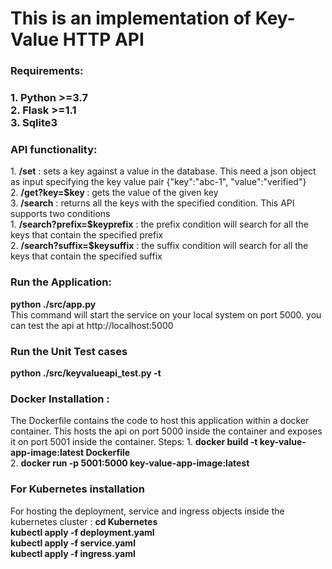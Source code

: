 <h1>This is an implementation of Key-Value HTTP API </h1>

<h3>Requirements:<h3>
1. Python >=3.7</br>
2. Flask >=1.1 </br>
3. Sqlite3 </br>

<h3>API functionality:</h3>
1. <b>/set</b> : sets a key against a value in the database. This need a json object as input specifying the key value pair {"key":"abc-1", "value":"verified"}</br>
2. <b>/get?key=$key </b>: gets the value of the given key</br>
3. <b>/search</b> : returns all the keys with the specified condition. This API supports two conditions</br>
        1. <b>/search?prefix=$keyprefix</b> : the prefix condition will search for all the keys that contain the specified prefix</br>
        2. <b>/search?suffix=$keysuffix</b> : the suffix condition will search for all the keys that contain the specified suffix


<h3>Run the Application:</h3>
<b>python ./src/app.py </b></br>
This command will start the service on your local system on port 5000. you can test the api at http://localhost:5000

<h3>Run the Unit Test cases</h3>
<b>python ./src/keyvalueapi_test.py -t </b>

<h3>Docker Installation :</h3>
The Dockerfile contains the code to host this application within a docker container. 
This hosts the api on port 5000 inside the container and exposes it on port 5001 inside the container. 
Steps:
1. <b>docker build -t key-value-app-image:latest Dockerfile</b></br>
2. <b>docker run -p 5001:5000 key-value-app-image:latest</b>

<h3>For Kubernetes installation </h3>
For hosting the deployment, service and ingress objects inside the kubernetes cluster :
<b>
cd Kubernetes </br>
kubectl apply -f deployment.yaml</br>
kubectl apply -f service.yaml</br>
kubectl apply -f ingress.yaml</b>